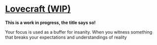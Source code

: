 # [Lovecraft (WIP)](Settings/Lovecraft/Lovecraft%20(WIP).md)
**This is a work in progress, the title says so!**

Your focus is used as a buffer for insanity. When you witness something that breaks your expectations and understandings of reality